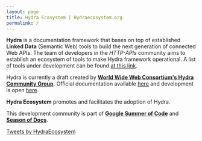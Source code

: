 ```yaml
---
layout: page
title: Hydra Ecosystem | Hydraecosystem.org
permalink: /
---
```


**Hydra** is a documentation framework that bases on top of established **Linked Data** (Semantic Web) tools to build the next generation of connected Web APIs. The team of developers in the *HTTP-APIs* community aims to establish an ecosystem of tools to make Hydra framework operational. A list of tools under development can be found [at this link](https://github.com/HTTP-APIs).

Hydra is currently a draft created by [**World Wide Web Consortium's Hydra Community Group**](https://www.w3.org/community/hydra/). Official documentation available [here](http://hydra-cg.com) and development is open [here](https://github.com/HydraCG).

**Hydra Ecosystem** promotes and facilitates the adoption of Hydra.

<!-- For a general introduction you may want to follow the index:

* **Introduction**
    * [Foundations](/00-Home)
    * [Developing APIs with Hydra](/Workflow)
    * [Hydra by example](/Example)
    * [Hydra Network Walkthrough](/Design)
    * <a href="https://medium.com/w3c-hydra-development-community" target="_blank">Blogging about Hydra and Google Summer Of Code</a>
* **Getting started**
    * [hydrus server](/hydrus-demo)
    * [Developing with hydrus](/01-Usage)
    * [Authentication](/Auth)
    * [Command-line interface](/CLI)
* **Explained**
    * [To start contributing to codebase](/Starting-Material)
    * [Parser](/Parser)
    * [Parser-Examples](/Parser-Usage)
    * [Official client design: Heracles](/heracles_explained)
    * [Python Hydra agent](/hydra-agent-redis-graph)
    * [GSOC-2018](/GSoC-2018)
    * [GSOC-2019](/GSoC-19)
    * [IriTemplate example](/IriTemplate)
    * [Pagination](/Pagination) -->

This development community is part of [**Google Summer of Code**](https://summerofcode.withgoogle.com/organizations/6557492048297984/) and [**Season of Docs**](https://developers.google.com/season-of-docs/docs/participants/#hydra-ecosystem-documentation).

<a class="twitter-timeline" data-width="500" data-height="500" data-link-color="#FAB81E" href="https://twitter.com/HydraEcosystem?ref_src=twsrc%5Etfw">Tweets by HydraEcosystem</a> 
<script async src="https://platform.twitter.com/widgets.js" charset="utf-8"></script>
